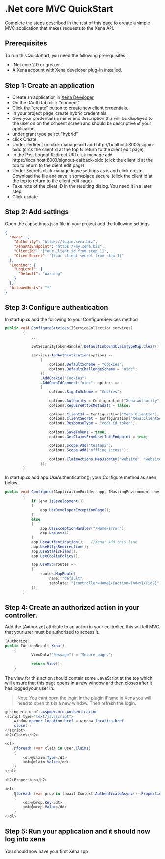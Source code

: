 # .Net core MVC QuickStart

Complete the steps described in the rest of this page to create a simple MVC application that makes requests to the Xena API.

## Prerequisites

To run this QuickStart, you need the following prerequisites:

* .Net core 2.0 or greater
* A Xena account with Xena developer plug-in installed.


## Step 1: Create an application


* Create an application in [Xena Developer](Fundamentals/CreateApplication.md)
* On the OAuth tab click "connect"
* Click the "create" button to create new client credentials.
* In your project page, create hybrid credentials.
* Give your credentials a name and description this will be displayed to the user on on the consent screen and should be descriptive of your application. 
* under grant type select "hybrid"
* click Create
* Under Redirect uri click manage and add http://localhost:8000/signin-oidc  (click the client id at the top to return to the client edit page)
* In the Post Logout Redirect URI click manage add https://localhost:8000/signout-callback-oidc (click the client id at the top to return to the client edit page)
* Under Secrets click manage leave settings as is and click create. Download the file and save it someplace secure. (click the client id at the top to return to the client edit page)
* Take note of the client ID in the resulting dialog. You need it in a later step.
* Click update 



## Step 2: Add settings

Open the appsettings.json file in your project add the following settings


```json
{
  "Xena": {
    "Authority": "https://login.xena.biz",
	"XenaAPIEndpoint": "https://my.xena.biz",
    "ClientId": "[Your Client id from step 1]",
    "ClientSecret": "[Your client secret from step 1]"
  },
  "Logging": {
    "LogLevel": {
      "Default": "Warning"
    }
  },
  "AllowedHosts": "*"
}
```

## Step 3: Configure authentication 


In startup.cs add the following to your ConfigureServices method.

```csharp
public void ConfigureServices(IServiceCollection services)
        {
            ...            

            JwtSecurityTokenHandler.DefaultInboundClaimTypeMap.Clear();

            services.AddAuthentication(options =>
                {
                    options.DefaultScheme = "Cookies";
                    options.DefaultChallengeScheme = "oidc";
                })
                .AddCookie("Cookies")
                .AddOpenIdConnect("oidc", options =>
                {
                    options.SignInScheme = "Cookies";

                    options.Authority = Configuration["Xena:Authority"];
                    options.RequireHttpsMetadata = false;

                    options.ClientId = Configuration["Xena:ClientId"];
                    options.ClientSecret = Configuration["Xena:ClientSecret"];
                    options.ResponseType = "code id_token";

                    options.SaveTokens = true;
                    options.GetClaimsFromUserInfoEndpoint = true;

                    options.Scope.Add("testapi");
                    options.Scope.Add("offline_access");

                    options.ClaimActions.MapJsonKey("website", "website");
                });
        }


```

In startup.cs add app.UseAuthentication(); your Configure method as seen below.   

```csharp
public void Configure(IApplicationBuilder app, IHostingEnvironment env)
        {
            if (env.IsDevelopment())
            {
                app.UseDeveloperExceptionPage();
            }
            else
            {
                app.UseExceptionHandler("/Home/Error");
                app.UseHsts();
            }
            app.UseAuthentication();   //Xena: Add this line
            app.UseHttpsRedirection();
            app.UseStaticFiles();
            app.UseCookiePolicy();

            app.UseMvc(routes =>
            {
                routes.MapRoute(
                    name: "default",
                    template: "{controller=Home}/{action=Index}/{id?}");
            });
        }
```		

## Step 4: Create an authorized action in your controller.

Add the [Authorize] attribute to an action in your controller, this will tell MVC that your user must be authorized to access it. 


```csharp
[Authorize]
public IActionResult Xena()
    {
            ViewData["Message"] = "Secure page.";

            return View();
    }

```		


The view for this action should contain some JavaScript at the top which will ensure that this page opens in a new window and then closes after it has logged your user in.

>Note: You cant open the login in the plugin iFrame in Xena you will need to open this in a new window.  Then refresh the login.


```csharp
@using Microsoft.AspNetCore.Authentication
<script type="text/javascript">
    window.opener.location.href = window.location.href   
    close();
</script>
<h2>Claims</h2>

<dl>
    @foreach (var claim in User.Claims)
    {
        <dt>@claim.Type</dt>
        <dd>@claim.Value</dd>
    }
</dl>

<h2>Properties</h2>

<dl>
    @foreach (var prop in (await Context.AuthenticateAsync()).Properties.Items)
    {
        <dt>@prop.Key</dt>
        <dd>@prop.Value</dd>
    }
</dl>

```		


## Step 5: Run your application and it should now log into xena

You should now have your first Xena app 




